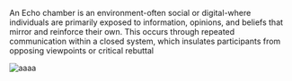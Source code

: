 An Echo chamber is an environment-often social or digital-where individuals are primarily exposed to information, opinions, and beliefs that mirror and reinforce their own. This occurs through repeated communication within a closed system, which insulates participants from opposing viewpoints or critical rebuttal

![aaaa](https://github.com/user-attachments/assets/fcbf013e-86db-4a62-98a7-9ed3d7ba6f0a)
